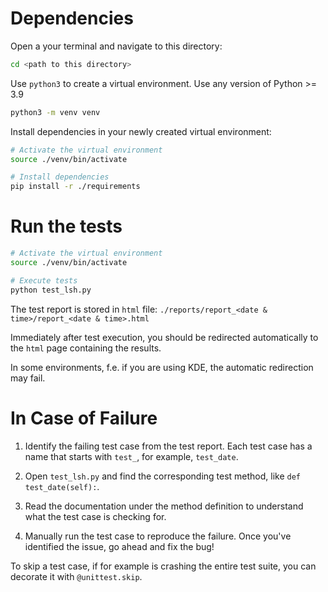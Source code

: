 # Dependencies

Open a your terminal and navigate to this directory:
```sh
cd <path to this directory>
```

Use `python3` to create a virtual environment.
Use any version of Python >= 3.9
```sh
python3 -m venv venv
```

Install dependencies in your newly created virtual environment:
```sh
# Activate the virtual environment
source ./venv/bin/activate

# Install dependencies
pip install -r ./requirements
```

# Run the tests

```sh
# Activate the virtual environment
source ./venv/bin/activate

# Execute tests
python test_lsh.py
```

The test report is stored in `html` file:
`./reports/report_<date & time>/report_<date & time>.html`

Immediately after test execution, you should be redirected automatically to the `html` page containing the results.

In some environments, f.e. if you are using KDE, the automatic redirection may fail.

# In Case of Failure

1. Identify the failing test case from the test report. Each test case has a name that starts with `test_`, for example, `test_date`.

2. Open `test_lsh.py` and find the corresponding test method, like `def test_date(self):`.

3. Read the documentation under the method definition to understand what the test case is checking for.

4. Manually run the test case to reproduce the failure. Once you've identified the issue, go ahead and fix the bug!

To skip a test case, if for example is crashing the entire test suite, you can decorate it with `@unittest.skip`.
